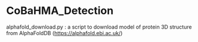 # CoBaHMA_Detection
alphafold_download.py : a script to download model of protein 3D structure from AlphaFoldDB (https://alphafold.ebi.ac.uk/)
